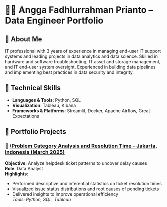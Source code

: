 # 👨‍💻 Angga Fadhlurrahman Prianto – Data Engineer Portfolio

## 📌 About Me
IT professional with 3 years of experience in managing end-user IT support systems and leading projects in data analytics and data science. Skilled in hardware and software troubleshooting, IT asset and storage management, and IT end-user system oversight. Experienced in building data pipelines and implementing best practices in data security and integrity.

## 🧠 Technical Skills
- **Languages & Tools**: Python, SQL
- **Visualization**: Tableau, Kibana
- **Frameworks & Platforms**: Streamlit, Docker, Apache Airflow, Great Expectations

## 📂 Portfolio Projects
### 🔹 [\Problem Category Analysis and Resolution Time – Jakarta, Indonesia (March 2025)](https://github.com/angga7353/Analisis_Tiketing_IT_HELPDESK)
**Objective**: Analyze helpdesk ticket patterns to uncover delay causes  
**Role**: Data Analyst  
**Highlights**:
- Performed descriptive and inferential statistics on ticket resolution times
- Visualized issue status distributions and root causes of pending tickets
- Delivered insights to improve operational efficiency  
_Tools: Python, SQL, Tableau_
